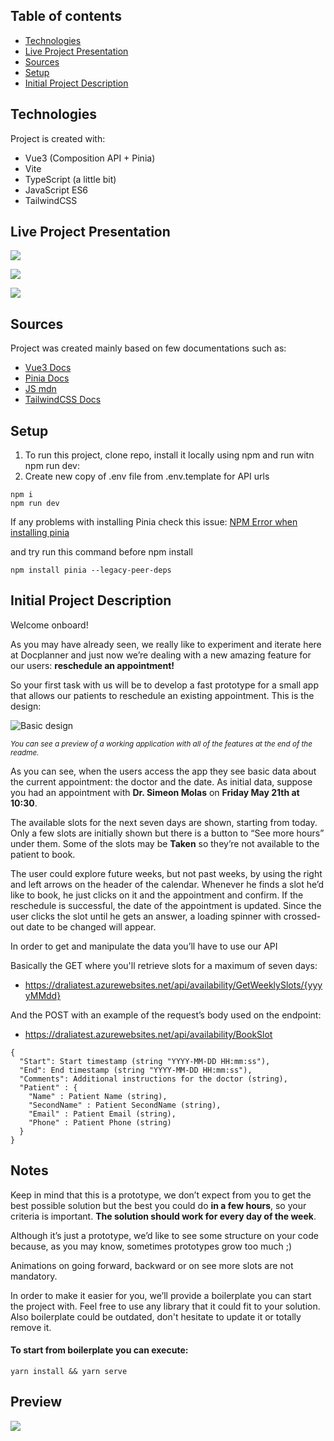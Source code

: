 ## Table of contents

- [Technologies](#technologies)
- [Live Project Presentation](#live-project-presentation)
- [Sources](#sources)
- [Setup](#setup)
- [Initial Project Description](#initial-project-description)

## Technologies

Project is created with:

- Vue3 (Composition API + Pinia)
- Vite
- TypeScript (a little bit)
- JavaScript ES6
- TailwindCSS

## Live Project Presentation

![](./assets/working-project-ui-desktop.png)

![](./assets/working-project-ui-mobile.png)

![](./assets/working-project.gif)

## Sources

Project was created mainly based on few documentations such as:

- [Vue3 Docs](https://vuejs.org/guide/introduction.html)
- [Pinia Docs](https://pinia.vuejs.org/core-concepts/)
- [JS mdn](https://developer.mozilla.org/en-US/)
- [TailwindCSS Docs](https://tailwindcss.com/docs/installation)

## Setup

1. To run this project, clone repo, install it locally using npm and run witn npm run dev:
2. Create new copy of .env file from .env.template for API urls

```
npm i
npm run dev
```

If any problems with installing Pinia check this issue: [NPM Error when installing pinia](https://github.com/vuejs/pinia/issues/853)

and try run this command before npm install

```
npm install pinia --legacy-peer-deps
```

## Initial Project Description

Welcome onboard!

As you may have already seen, we really like to experiment and iterate here at Docplanner and just now we’re dealing with a new amazing feature for our users: **reschedule an appointment!**

So your first task with us will be to develop a fast prototype for a small app that allows our patients to reschedule an existing appointment. This is the design:

![Basic design](./assets/ui-example.png)

<sup><i>You can see a preview of a working application with all of the features at the end of the readme.</i></sup>

As you can see, when the users access the app they see basic data about the current appointment: the doctor and the date. As initial data, suppose you had an appointment with **Dr. Simeon Molas** on **Friday May 21th at 10:30**.

The available slots for the next seven days are shown, starting from today. Only a few slots are initially shown but there is a button to “See more hours” under them. Some of the slots may be **Taken** so they’re not available to the patient to book.

The user could explore future weeks, but not past weeks, by using the right and left arrows on the header of the calendar. Whenever he finds a slot he’d like to book, he just clicks on it and the appointment and confirm. If the reschedule is successful, the date of the appointment is updated. Since the user clicks the slot until he gets an answer, a loading spinner with crossed-out date to be changed will appear.

In order to get and manipulate the data you’ll have to use our API

Basically the GET where you'll retrieve slots for a maximum of seven days:

- https://draliatest.azurewebsites.net/api/availability/GetWeeklySlots/{yyyyMMdd}

And the POST with an example of the request’s body used on the endpoint:

- https://draliatest.azurewebsites.net/api/availability/BookSlot

```
{
  "Start": Start timestamp (string "YYYY-MM-DD HH:mm:ss"),
  "End": End timestamp (string "YYYY-MM-DD HH:mm:ss"),
  "Comments": Additional instructions for the doctor (string),
  "Patient" : {
    "Name" : Patient Name (string),
    "SecondName" : Patient SecondName (string),
    "Email" : Patient Email (string),
    "Phone" : Patient Phone (string)
  }
}
```

## Notes

Keep in mind that this is a prototype, we don’t expect from you to get the best possible solution but the best you could do **in a few hours**, so your criteria is important. **The solution should work for every day of the week**.

Although it’s just a prototype, we’d like to see some structure on your code because, as you may know, sometimes prototypes grow too much ;)

Animations on going forward, backward or on see more slots are not mandatory.

In order to make it easier for you, we’ll provide a boilerplate you can start the project with. Feel free to use any library that it could fit to your solution. Also boilerplate could be outdated, don't hesitate to update it or totally remove it.

#### To start from boilerplate you can execute:

```
yarn install && yarn serve
```

## Preview

![](./assets/video.gif)
